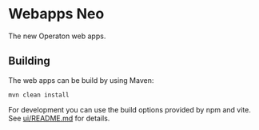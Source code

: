 # Webapps Neo

The new Operaton web apps.

## Building

The web apps can be build by using Maven:

`mvn clean install`

For development you can use the build options provided by npm and vite.
See [ui/README.md](ui/README.md) for details.


